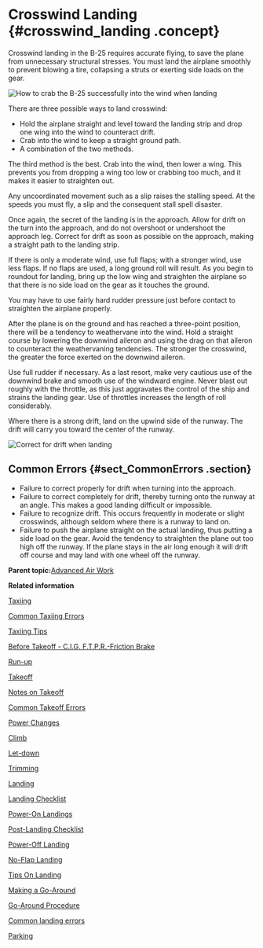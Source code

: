 # Crosswind Landing {#crosswind_landing .concept}

Crosswind landing in the B-25 requires accurate flying, to save the plane from unnecessary structural stresses. You must land the airplane smoothly to prevent blowing a tire, collapsing a struts or exerting side loads on the gear.

![How to crab the B-25 successfully into the wind when landing](../images/landing_crosswind_crab.png "Crab into wind")

There are three possible ways to land crosswind:

-   Hold the airplane straight and level toward the landing strip and drop one wing into the wind to counteract drift.
-   Crab into the wind to keep a straight ground path.
-   A combination of the two methods.

The third method is the best. Crab into the wind, then lower a wing. This prevents you from dropping a wing too low or crabbing too much, and it makes it easier to straighten out.

Any uncoordinated movement such as a slip raises the stalling speed. At the speeds you must fly, a slip and the consequent stall spell disaster.

Once again, the secret of the landing is in the approach. Allow for drift on the turn into the approach, and do not overshoot or undershoot the approach leg. Correct for drift as soon as possible on the approach, making a straight path to the landing strip.

If there is only a moderate wind, use full flaps; with a stronger wind, use less flaps. If no flaps are used, a long ground roll will result. As you begin to roundout for landing, bring up the low wing and straighten the airplane so that there is no side load on the gear as it touches the ground.

You may have to use fairly hard rudder pressure just before contact to straighten the airplane properly.

After the plane is on the ground and has reached a three-point position, there will be a tendency to weathervane into the wind. Hold a straight course by lowering the downwind aileron and using the drag on that aileron to counteract the weathervaning tendencies. The stronger the crosswind, the greater the force exerted on the downwind aileron.

Use full rudder if necessary. As a last resort, make very cautious use of the downwind brake and smooth use of the windward engine. Never blast out roughly with the throttle, as this just aggravates the control of the ship and strains the landing gear. Use of throttles increases the length of roll considerably.

Where there is a strong drift, land on the upwind side of the runway. The drift will carry you toward the center of the runway.

![Correct for drift when landing](../images/landing_correct_for_drift.png "Correct for Drift. Land on the runway.")

## Common Errors {#sect_CommonErrors .section}

-   Failure to correct properly for drift when turning into the approach.
-   Failure to correct completely for drift, thereby turning onto the runway at an angle. This makes a good landing difficult or impossible.
-   Failure to recognize drift. This occurs frequently in moderate or slight crosswinds, although seldom where there is a runway to land on.
-   Failure to push the airplane straight on the actual landing, thus putting a side load on the gear. Avoid the tendency to straighten the plane out too high off the runway. If the plane stays in the air long enough it will drift off course and may land with one wheel off the runway.

**Parent topic:**[Advanced Air Work](../topics/advanced_air_work.md)

**Related information**  


[Taxiing](../topics/taxiing.md)

[Common Taxiing Errors](../topics/common_taxiing_errors.md)

[Taxiing Tips](../topics/taxiing_tips.md)

[Before Takeoff - C.I.G. F.T.P.R.-Friction Brake](../topics/before_takeoff_c.i.g.f.t.p.r._friction_brake.md)

[Run-up](../topics/run_up.md)

[Takeoff](../topics/takeoff.md)

[Notes on Takeoff](../topics/notes_on_takeoff.md)

[Common Takeoff Errors](../topics/common_takeoff_errors.md)

[Power Changes](../topics/power_changes.md)

[Climb](../topics/climb.md)

[Let-down](../topics/let_down.md)

[Trimming](../topics/trimming.md)

[Landing](../topics/landing.md)

[Landing Checklist](../topics/landing_checklist.md)

[Power-On Landings](../topics/power_on_landings.md)

[Post-Landing Checklist](../topics/post_landing_checklist.md)

[Power-Off Landing](../topics/power_off_landing.md)

[No-Flap Landing](../topics/no_flap_landing.md)

[Tips On Landing](../topics/tips_on_landing.md)

[Making a Go-Around](../topics/making_a_go_around.md)

[Go-Around Procedure](../topics/go_around_procedure.md)

[Common landing errors](../topics/common_landing_errors.md)

[Parking](../topics/parking.md)

